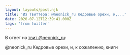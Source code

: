 ```yaml
---
layout: layouts/post.njk
title: 'Из Твиттера: @neonick_ru Кедровые орехи, и,...'
date: 2020-07-12T12:39:41.000Z
tags: 'from twitter'
---
```

В ответ на [твит @neonick_ru](https://twitter.com/_/status/1282263490204512256):

@neonick_ru Кедровые орехи, и, к сожалению, книги
